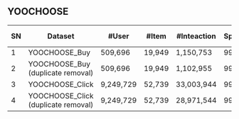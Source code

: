 ## YOOCHOOSE

| SN | Dataset                                      | \#User    | \#Item | \#Inteaction | Sparsity | Interaction Type | TimeStamp | User Context | Item Context | Interaction Context |
|----|----------------------------------------------|-----------|--------|--------------|----------|------------------|-----------|--------------|--------------|---------------------|
| 1  | YOOCHOOSE\_Buy                               | 509,696   | 19,949 | 1,150,753    | 99\.99%  | Buy              | √         |              |              | √                   |
| 2  | YOOCHOOSE\_Buy  <br> \(duplicate removal\)   | 509,696   | 19,949 | 1,102,955    | 99\.99%  | Buy              | √         |              |              | √                   |
| 3  | YOOCHOOSE\_Click                             | 9,249,729 | 52,739 | 33,003,944   | 99\.99%  | Click            | √         |              |              | √                   |
| 4  | YOOCHOOSE\_Click  <br> \(duplicate removal\) | 9,249,729 | 52,739 | 28,971,544   | 99\.99%  | Click            | √         |              |              | √                   |
